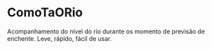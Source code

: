 # ComoTaORio
Acompanhamento do nível do rio durante os momento de previsão de enchente. Leve, rápido, fácil de usar.
